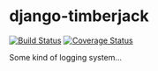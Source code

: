 # django-timberjack

[![Build Status](https://travis-ci.org/rhblind/django-timberjack.svg?branch=master)](https://travis-ci.org/rhblind/django-timberjack)
[![Coverage Status](https://coveralls.io/repos/github/rhblind/django-timberjack/badge.svg?branch=master)](https://coveralls.io/github/rhblind/django-timberjack?branch=master)

Some kind of logging system...
